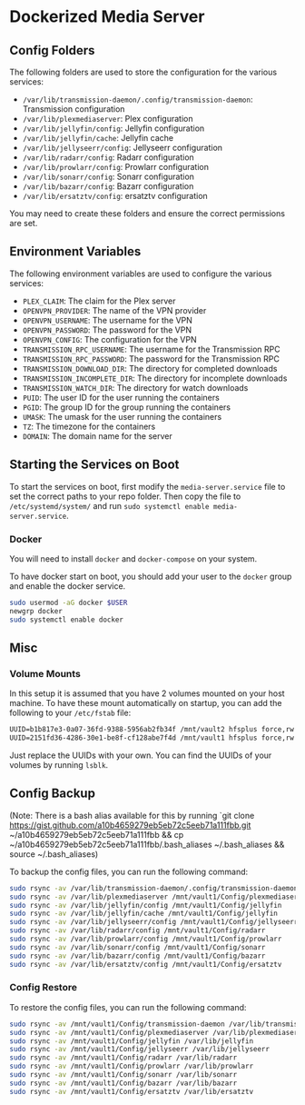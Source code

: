 # Dockerized Media Server

## Config Folders

The following folders are used to store the configuration for the various services:

- `/var/lib/transmission-daemon/.config/transmission-daemon`: Transmission configuration
- `/var/lib/plexmediaserver`: Plex configuration
- `/var/lib/jellyfin/config`: Jellyfin configuration
- `/var/lib/jellyfin/cache`: Jellyfin cache
- `/var/lib/jellyseerr/config`: Jellyseerr configuration
- `/var/lib/radarr/config`: Radarr configuration
- `/var/lib/prowlarr/config`: Prowlarr configuration
- `/var/lib/sonarr/config`: Sonarr configuration
- `/var/lib/bazarr/config`: Bazarr configuration
- `/var/lib/ersatztv/config`: ersatztv configuration

You may need to create these folders and ensure the correct permissions are set.

## Environment Variables

The following environment variables are used to configure the various services:

- `PLEX_CLAIM`: The claim for the Plex server
- `OPENVPN_PROVIDER`: The name of the VPN provider
- `OPENVPN_USERNAME`: The username for the VPN
- `OPENVPN_PASSWORD`: The password for the VPN
- `OPENVPN_CONFIG`: The configuration for the VPN
- `TRANSMISSION_RPC_USERNAME`: The username for the Transmission RPC
- `TRANSMISSION_RPC_PASSWORD`: The password for the Transmission RPC
- `TRANSMISSION_DOWNLOAD_DIR`: The directory for completed downloads
- `TRANSMISSION_INCOMPLETE_DIR`: The directory for incomplete downloads
- `TRANSMISSION_WATCH_DIR`: The directory for watch downloads
- `PUID`: The user ID for the user running the containers
- `PGID`: The group ID for the group running the containers
- `UMASK`: The umask for the user running the containers
- `TZ`: The timezone for the containers
- `DOMAIN`: The domain name for the server

## Starting the Services on Boot

To start the services on boot, first modify the `media-server.service` file to set the correct paths to your repo folder. Then copy the file to `/etc/systemd/system/` and run `sudo systemctl enable media-server.service`.

### Docker

You will need to install `docker` and `docker-compose` on your system.

To have docker start on boot, you should add your user to the `docker` group and enable the docker
service.

```bash
sudo usermod -aG docker $USER
newgrp docker
sudo systemctl enable docker
```

## Misc

### Volume Mounts

In this setup it is assumed that you have 2 volumes mounted on your host machine. To have these mount automatically on startup, you can add the following to your `/etc/fstab` file:

```txt
UUID=b1b817e3-0a07-36fd-9388-5956ab2fb34f /mnt/vault2 hfsplus force,rw 0 1
UUID=2151fd36-4286-30e1-be8f-cf128abe7f4d /mnt/vault1 hfsplus force,rw 0 1
```

Just replace the UUIDs with your own. You can find the UUIDs of your volumes by running `lsblk`.

## Config Backup

(Note: There is a bash alias available for this by running `git clone https://gist.github.com/a10b4659279eb5eb72c5eeb71a111fbb.git ~/a10b4659279eb5eb72c5eeb71a111fbb && cp ~/a10b4659279eb5eb72c5eeb71a111fbb/.bash_aliases ~/.bash_aliases && source ~/.bash_aliases)

To backup the config files, you can run the following command:

```bash
sudo rsync -av /var/lib/transmission-daemon/.config/transmission-daemon /mnt/vault1/Config/transmission-daemon
sudo rsync -av /var/lib/plexmediaserver /mnt/vault1/Config/plexmediaserver
sudo rsync -av /var/lib/jellyfin/config /mnt/vault1/Config/jellyfin
sudo rsync -av /var/lib/jellyfin/cache /mnt/vault1/Config/jellyfin
sudo rsync -av /var/lib/jellyseerr/config /mnt/vault1/Config/jellyseerr
sudo rsync -av /var/lib/radarr/config /mnt/vault1/Config/radarr
sudo rsync -av /var/lib/prowlarr/config /mnt/vault1/Config/prowlarr
sudo rsync -av /var/lib/sonarr/config /mnt/vault1/Config/sonarr
sudo rsync -av /var/lib/bazarr/config /mnt/vault1/Config/bazarr
sudo rsync -av /var/lib/ersatztv/config /mnt/vault1/Config/ersatztv
```

### Config Restore

To restore the config files, you can run the following command:

```bash
sudo rsync -av /mnt/vault1/Config/transmission-daemon /var/lib/transmission-daemon/.config/transmission-daemon
sudo rsync -av /mnt/vault1/Config/plexmediaserver /var/lib/plexmediaserver
sudo rsync -av /mnt/vault1/Config/jellyfin /var/lib/jellyfin
sudo rsync -av /mnt/vault1/Config/jellyseerr /var/lib/jellyseerr
sudo rsync -av /mnt/vault1/Config/radarr /var/lib/radarr
sudo rsync -av /mnt/vault1/Config/prowlarr /var/lib/prowlarr
sudo rsync -av /mnt/vault1/Config/sonarr /var/lib/sonarr
sudo rsync -av /mnt/vault1/Config/bazarr /var/lib/bazarr
sudo rsync -av /mnt/vault1/Config/ersatztv /var/lib/ersatztv
```
